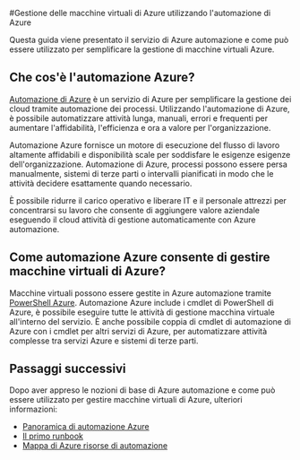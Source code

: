 <properties
    pageTitle="Gestire macchine virtuali mediante l'automazione di Azure | Microsoft Azure"
    description="Informazioni sull'utilizzo del servizio di automazione di Azure per gestire macchine virtuali Azure scala."
    services="virtual-machines-windows, automation"
    documentationCenter=""
    authors="jodoglevy"
    manager="timlt"
    editor=""/>

<tags
    ms.service="virtual-machines-windows"
    ms.workload="infrastructure-services"
    ms.tgt_pltfrm="na"
    ms.devlang="na"
    ms.topic="article"
    ms.date="04/19/2016"
    ms.author="jolevy"/>



#<a name="managing-azure-virtual-machines-using-azure-automation"></a>Gestione delle macchine virtuali di Azure utilizzando l'automazione di Azure

Questa guida viene presentato il servizio di Azure automazione e come può essere utilizzato per semplificare la gestione di macchine virtuali Azure.


## <a name="what-is-azure-automation"></a>Che cos'è l'automazione Azure?

[Automazione di Azure](https://azure.microsoft.com/services/automation/) è un servizio di Azure per semplificare la gestione dei cloud tramite automazione dei processi. Utilizzando l'automazione di Azure, è possibile automatizzare attività lunga, manuali, errori e frequenti per aumentare l'affidabilità, l'efficienza e ora a valore per l'organizzazione.

Automazione Azure fornisce un motore di esecuzione del flusso di lavoro altamente affidabili e disponibilità scale per soddisfare le esigenze esigenze dell'organizzazione. Automazione di Azure, processi possono essere persa manualmente, sistemi di terze parti o intervalli pianificati in modo che le attività decidere esattamente quando necessario.

È possibile ridurre il carico operativo e liberare IT e il personale attrezzi per concentrarsi su lavoro che consente di aggiungere valore aziendale eseguendo il cloud attività di gestione automaticamente con Azure automazione.


## <a name="how-can-azure-automation-help-manage-azure-virtual-machines"></a>Come automazione Azure consente di gestire macchine virtuali di Azure?

Macchine virtuali possono essere gestite in Azure automazione tramite [PowerShell Azure](https://msdn.microsoft.com/library/azure/jj156055.aspx). Automazione Azure include i cmdlet di PowerShell di Azure, è possibile eseguire tutte le attività di gestione macchina virtuale all'interno del servizio. È anche possibile coppia di cmdlet di automazione di Azure con i cmdlet per altri servizi di Azure, per automatizzare attività complesse tra servizi Azure e sistemi di terze parti.


## <a name="next-steps"></a>Passaggi successivi

Dopo aver appreso le nozioni di base di Azure automazione e come può essere utilizzato per gestire macchine virtuali di Azure, ulteriori informazioni:

- [Panoramica di automazione Azure](../automation/automation-intro.md)
- [Il primo runbook](../automation/automation-first-runbook-graphical.md)
- [Mappa di Azure risorse di automazione](https://azure.microsoft.com/documentation/learning-paths/automation/)
